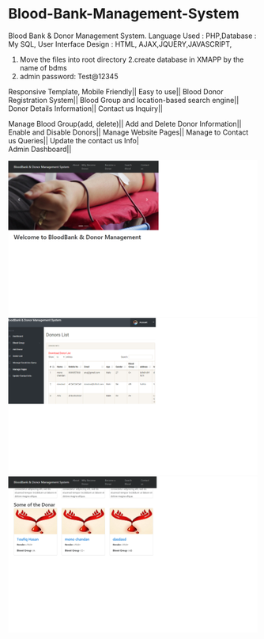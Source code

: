 # Blood-Bank-Management-System
Blood Bank &amp; Donor Management System. Language Used :  PHP,Database :  My SQL, User Interface Design :  HTML, AJAX,JQUERY,JAVASCRIPT,


1. Move the files into root directory
2.create database in XMAPP by the name of bdms 
3. admin password: Test@12345

Responsive Template, Mobile Friendly||
Easy to use||
Blood Donor Registration System||
Blood Group and location-based search engine||
Donor Details Information||
Contact us Inquiry||

Manage Blood Group(add, delete)||
Add and Delete Donor Information||
Enable and Disable Donors||
Manage Website Pages||
Manage to Contact us Queries||
Update the contact us Info|\
Admin Dashboard||

![](bdms1.png)
![](bdms2.png)
![](bdms3.png)
